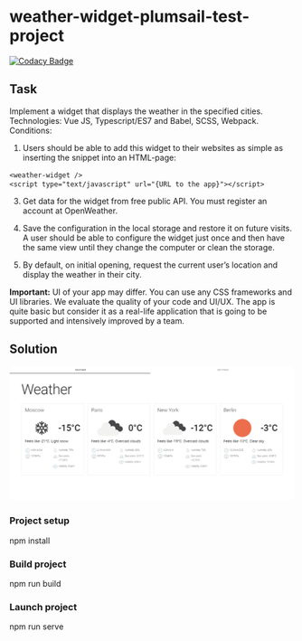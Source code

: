 # weather-widget-plumsail-test-project
[![Codacy Badge](https://app.codacy.com/project/badge/Grade/5686120d69134a4ca457465b8d0ba112)](https://www.codacy.com/gh/michaellux/weather-widget-plumsail-test-project/dashboard?utm_source=github.com&amp;utm_medium=referral&amp;utm_content=michaellux/weather-widget-plumsail-test-project&amp;utm_campaign=Badge_Grade)
## Task
Implement a widget that displays the weather in the specified cities. 
Technologies: Vue JS, Typescript/ES7 and Babel, SCSS, Webpack. 
Conditions: 
1. Users should be able to add this widget to their websites as simple as inserting the snippet into 
an HTML-page: 
```
<weather-widget /> 
<script type="text/javascript" url="{URL to the app}"></script> 
```
3. Get data for the widget from free public API. You must register an account at OpenWeather. 
5. Save the configuration in the local storage and restore it on future visits. A user should be able 
to configure the widget just once and then have the same view until they change the computer 
or clean the storage. 

6. By default, on initial opening, request the current user’s location and display the weather in 
their city. 

**Important:** UI of your app may differ. You can use any CSS frameworks and UI libraries. We evaluate the 
quality of your code and UI/UX. The app is quite basic but consider it as a real-life application that is 
going to be supported and intensively improved by a team. 
## Solution
![Скриншот программы](./weather-widget_screenshot.png)
### Project setup
npm install
### Build project
npm run build
### Launch project
npm run serve
